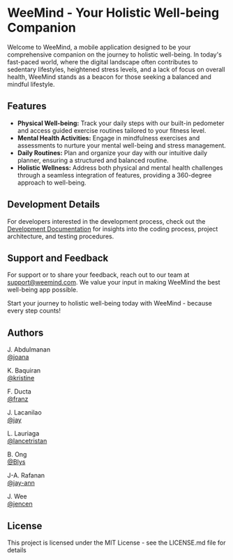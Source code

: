 # WeeMind - Your Holistic Well-being Companion

Welcome to WeeMind, a mobile application designed to be your comprehensive companion on the journey to holistic well-being. In today's fast-paced world, where the digital landscape often contributes to sedentary lifestyles, heightened stress levels, and a lack of focus on overall health, WeeMind stands as a beacon for those seeking a balanced and mindful lifestyle.

## Features

- **Physical Well-being:** Track your daily steps with our built-in pedometer and access guided exercise routines tailored to your fitness level.
- **Mental Health Activities:** Engage in mindfulness exercises and assessments to nurture your mental well-being and stress management.
- **Daily Routines:** Plan and organize your day with our intuitive daily planner, ensuring a structured and balanced routine.
- **Holistic Wellness:** Address both physical and mental health challenges through a seamless integration of features, providing a 360-degree approach to well-being.

## Development Details

For developers interested in the development process, check out the [Development Documentation](https://docs.google.com/document/d/1NcM-2a3pFOB1jsce8Kllpw49QwFyG7ky8HhwVYzyUDQ/edit?usp=sharing) for insights into the coding process, project architecture, and testing procedures.

## Support and Feedback

For support or to share your feedback, reach out to our team at support@weemind.com. We value your input in making WeeMind the best well-being app possible.

Start your journey to holistic well-being today with WeeMind - because every step counts!

## Authors

J. Abdulmanan  
[@joana](8204485@ntc.edu.ph)

K. Baquiran  
[@kristine](8204485@ntc.edu.ph)

F. Ducta  
[@franz](8204485@ntc.edu.ph)

J. Lacanilao  
[@jay](8204485@ntc.edu.ph)

L. Lauriaga  
[@lancetristan](8204485@ntc.edu.ph)

B. Ong  
[@Blys](8204485@ntc.edu.ph)

J-A. Rafanan  
[@jay-ann](8204485@ntc.edu.ph)

J. Wee  
[@jencen](8204485@ntc.edu.ph)

## License

This project is licensed under the MIT License - see the LICENSE.md file for details
